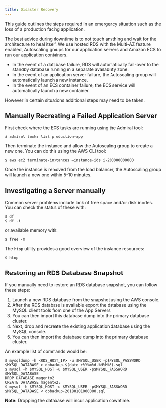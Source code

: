 ```yaml
---
title: Disaster Recovery
---
```


This guide outlines the steps required in an emergency situation such as the loss
of a production facing application.

The best advice during downtime is to not touch anything and wait for the
architecture to heal itself. We use hosted RDS with the Multi-AZ feature enabled,
Autoscaling groups for our application servers and Amazon ECS to run our
application containers.

* In the event of a database failure, RDS will automatically fail-over to the standby database running in a separate availability zone.
* In the event of an application server failure, the Autoscaling group will automatically launch a new instance.
* In the event of an ECS container failure, the ECS service will automatically launch a new container.

However in certain situations additional steps may need to be taken.

## Manually Recreating a Failed Application Server

First check where the ECS tasks are running using the Admiral tool:

    $ admiral tasks list production-app

Then terminate the instance and allow the Autoscaling group to create a new one.
You can do this using the AWS CLI tool:

    $ aws ec2 terminate-instances —instance-ids i-200000000000

Once the instance is removed from the load balancer, the Autoscaling group will
launch a new one within 5-10 minutes.

## Investigating a Server manually

Common server problems include lack of free space and/or disk inodes. You can
check the status of these with:

    $ df
    $ df -i

or available memory with:

    $ free -m

The `htop` utility provides a good overview of the instance resources:

    $ htop

## Restoring an RDS Database Snapshot

If you manually need to restore an RDS database snapshot, you can follow these steps:

1. Launch a new RDS database from the snapshot using the AWS console.
2. After the RDS database is available export the database using the MySQL client tools from one of the App Servers.
3. You can then import this database dump into the primary database cluster.
4. Next, drop and recreate the existing application database using the MySQL console.
5. You can then import the database dump into the primary database cluster.

An example list of commands would be:

    $ mysqldump -h <RDS_HOST_IP> -u $MYSQL_USER -p$MYSQL_PASSWORD $MYSQL_DATABASE > dbbackup-$(date +%Y%m%d-%H%M%S).sql
    $ mysql -h $MYSQL_HOST -u $MYSQL_USER -p$MYSQL_PASSWORD $MYSQL_DATABASE
    DROP DATABASE magento2;
    CREATE DATABASE magento2;
    $ mysql -h $MYSQL_HOST -u $MYSQL_USER -p$MYSQL_PASSWORD $MYSQL_DATABASE < dbbackup-20180101000000.sql

**Note:** Dropping the database will incur application downtime.
